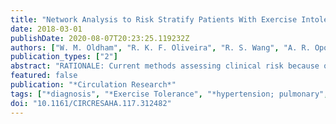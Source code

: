 ```yaml
---
title: "Network Analysis to Risk Stratify Patients With Exercise Intolerance"
date: 2018-03-01
publishDate: 2020-08-07T20:23:25.119232Z
authors: ["W. M. Oldham", "R. K. F. Oliveira", "R. S. Wang", "A. R. Opotowsky", "D. M. Rubins", "J. Hainer", "B. M. Wertheim", "G. A. Alba", "G. Choudhary", "A. Tornyos", "C. A. MacRae", "J. Loscalzo", "J. A. Leopold", "A. B. Waxman", "H. Olschewski", "G. Kovacs", "D. M. Systrom", "B. A. Maron"]
publication_types: ["2"]
abstract: "RATIONALE: Current methods assessing clinical risk because of exercise intolerance in patients with cardiopulmonary disease rely on a small subset of traditional variables. Alternative strategies incorporating the spectrum of factors underlying prognosis in at-risk patients may be useful clinically, but are lacking. OBJECTIVE: Use unbiased analyses to identify variables that correspond to clinical risk in patients with exercise intolerance. METHODS AND RESULTS: Data from 738 consecutive patients referred for invasive cardiopulmonary exercise testing at a single center (2011-2015) were analyzed retrospectively (derivation cohort). A correlation network of invasive cardiopulmonary exercise testing parameters was assembled using |r|$>$0.5. From an exercise network of 39 variables (ie, nodes) and 98 correlations (ie, edges) corresponding to P$<$9.5e(-46) for each correlation, we focused on a subnetwork containing peak volume of oxygen consumption (pVo2) and 9 linked nodes. K-mean clustering based on these 10 variables identified 4 novel patient clusters characterized by significant differences in 44 of 45 exercise measurements (P$<$0.01). Compared with a probabilistic model, including 23 independent predictors of pVo2 and pVo2 itself, the network model was less redundant and identified clusters that were more distinct. Cluster assignment from the network model was predictive of subsequent clinical events. For example, a 4.3-fold (P$<$0.0001; 95% CI, 2.2-8.1) and 2.8-fold (P=0.0018; 95% CI, 1.5-5.2) increase in hazard for age- and pVo2-adjusted all-cause 3-year hospitalization, respectively, were observed between the highest versus lowest risk clusters. Using these data, we developed the first risk-stratification calculator for patients with exercise intolerance. When applying the risk calculator to patients in 2 independent invasive cardiopulmonary exercise testing cohorts (Boston and Graz, Austria), we observed a clinical risk profile that paralleled the derivation cohort. CONCLUSIONS: Network analyses were used to identify novel exercise groups and develop a point-of-care risk calculator. These data expand the range of useful clinical variables beyond pVo2 that predict hospitalization in patients with exercise intolerance."
featured: false
publication: "*Circulation Research*"
tags: ["*diagnosis", "*Exercise Tolerance", "*hypertension; pulmonary", "*outcome", "*precision medicine", "*prognosis", "*systems biology", "Aged", "Cardiovascular Diseases/*epidemiology", "Exercise Test/statistics & numerical data", "Female", "Hospitalization/statistics & numerical data", "Humans", "Male", "Middle Aged"]
doi: "10.1161/CIRCRESAHA.117.312482"
---
```


